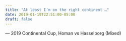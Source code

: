 ```yaml
---
title: "At least I’m on the right continent …"
date: 2019-01-19T22:51:00-05:00
draft: false
---
```

— 2019 Continental Cup, Homan vs Hasselborg (Mixed)
<!--more--> 

